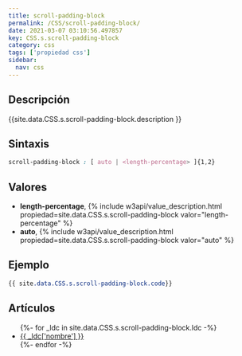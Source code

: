 ```yaml
---
title: scroll-padding-block
permalink: /CSS/scroll-padding-block/
date: 2021-03-07 03:10:56.497857
key: CSS.s.scroll-padding-block
category: css
tags: ['propiedad css']
sidebar: 
  nav: css
---
```


## Descripción
{{site.data.CSS.s.scroll-padding-block.description }}

## Sintaxis
~~~css
scroll-padding-block : [ auto | <length-percentage> ]{1,2}
~~~

## Valores
* **length-percentage**,  {% include w3api/value_description.html propiedad=site.data.CSS.s.scroll-padding-block valor="length-percentage" %}
* **auto**,  {% include w3api/value_description.html propiedad=site.data.CSS.s.scroll-padding-block valor="auto" %}

## Ejemplo
~~~css
{{ site.data.CSS.s.scroll-padding-block.code}}
~~~

## Artículos
<ul>
{%- for _ldc in site.data.CSS.s.scroll-padding-block.ldc -%}
   <li>
       <a href="{{_ldc['url'] }}">{{ _ldc['nombre'] }}</a>
   </li>
{%- endfor -%}
</ul>
